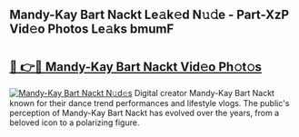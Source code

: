 ## Mandy-Kay Bart Nackt Le𝚊k𝚎d N𝚞𝚍e - Part-XzP Vid𝚎o Photos Le𝚊ks bmumF

# <h2><a href="http://fb9zk9.evod.top/?m=Mandy-Kay+Bart+Nackt">🔗 👉🔴 Mandy-Kay Bart Nackt Vid𝚎o Ph𝚘t𝚘s</a></h2>

[![Mandy-Kay Bart Nackt N𝚞d𝚎s](https://i.imgur.com/8V9OHl7.gif)](http://fb9zk9.evod.top/?m=Mandy-Kay+Bart+Nackt)
Digital creator Mandy-Kay Bart Nackt known for their dance trend performances and lifestyle vlogs. The public's perception of Mandy-Kay Bart Nackt has evolved over the years, from a beloved icon to a polarizing figure. 
